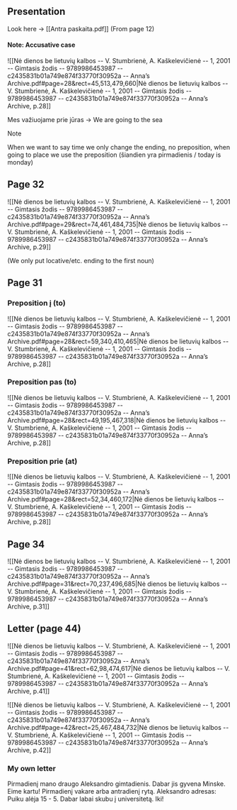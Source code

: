 

## Presentation

 Look here -> [[Antra paskaita.pdf]] (From page 12)

#### Note: Accusative case

![[Nė dienos be lietuvių kalbos -- V. Stumbrienė, A. Kaškelevičienė -- 1, 2001 -- Gimtasis žodis -- 9789986453987 -- c2435831b01a749e874f33770f30952a -- Anna’s Archive.pdf#page=28&rect=45,513,479,660|Nė dienos be lietuvių kalbos -- V. Stumbrienė, A. Kaškelevičienė -- 1, 2001 -- Gimtasis žodis -- 9789986453987 -- c2435831b01a749e874f33770f30952a -- Anna’s Archive, p.28]]

Mes važiuojame prie jūras -> We are going to the sea

> [!note] 
> When we want to say time we only change the ending, no preposition, when going to place we use the preposition (šiandien yra pirmadienis / today is monday)

## Page 32

![[Nė dienos be lietuvių kalbos -- V. Stumbrienė, A. Kaškelevičienė -- 1, 2001 -- Gimtasis žodis -- 9789986453987 -- c2435831b01a749e874f33770f30952a -- Anna’s Archive.pdf#page=29&rect=74,461,484,735|Nė dienos be lietuvių kalbos -- V. Stumbrienė, A. Kaškelevičienė -- 1, 2001 -- Gimtasis žodis -- 9789986453987 -- c2435831b01a749e874f33770f30952a -- Anna’s Archive, p.29]]

(We only put locative/etc. ending to the first noun)

## Page 31

### Preposition į (to)

![[Nė dienos be lietuvių kalbos -- V. Stumbrienė, A. Kaškelevičienė -- 1, 2001 -- Gimtasis žodis -- 9789986453987 -- c2435831b01a749e874f33770f30952a -- Anna’s Archive.pdf#page=28&rect=59,340,410,465|Nė dienos be lietuvių kalbos -- V. Stumbrienė, A. Kaškelevičienė -- 1, 2001 -- Gimtasis žodis -- 9789986453987 -- c2435831b01a749e874f33770f30952a -- Anna’s Archive, p.28]]

### Preposition pas (to)

![[Nė dienos be lietuvių kalbos -- V. Stumbrienė, A. Kaškelevičienė -- 1, 2001 -- Gimtasis žodis -- 9789986453987 -- c2435831b01a749e874f33770f30952a -- Anna’s Archive.pdf#page=28&rect=49,195,467,318|Nė dienos be lietuvių kalbos -- V. Stumbrienė, A. Kaškelevičienė -- 1, 2001 -- Gimtasis žodis -- 9789986453987 -- c2435831b01a749e874f33770f30952a -- Anna’s Archive, p.28]]

### Preposition prie (at)

![[Nė dienos be lietuvių kalbos -- V. Stumbrienė, A. Kaškelevičienė -- 1, 2001 -- Gimtasis žodis -- 9789986453987 -- c2435831b01a749e874f33770f30952a -- Anna’s Archive.pdf#page=28&rect=52,34,460,172|Nė dienos be lietuvių kalbos -- V. Stumbrienė, A. Kaškelevičienė -- 1, 2001 -- Gimtasis žodis -- 9789986453987 -- c2435831b01a749e874f33770f30952a -- Anna’s Archive, p.28]]

## Page 34

![[Nė dienos be lietuvių kalbos -- V. Stumbrienė, A. Kaškelevičienė -- 1, 2001 -- Gimtasis žodis -- 9789986453987 -- c2435831b01a749e874f33770f30952a -- Anna’s Archive.pdf#page=31&rect=70,237,496,685|Nė dienos be lietuvių kalbos -- V. Stumbrienė, A. Kaškelevičienė -- 1, 2001 -- Gimtasis žodis -- 9789986453987 -- c2435831b01a749e874f33770f30952a -- Anna’s Archive, p.31]]



## Letter (page 44)

![[Nė dienos be lietuvių kalbos -- V. Stumbrienė, A. Kaškelevičienė -- 1, 2001 -- Gimtasis žodis -- 9789986453987 -- c2435831b01a749e874f33770f30952a -- Anna’s Archive.pdf#page=41&rect=62,98,474,617|Nė dienos be lietuvių kalbos -- V. Stumbrienė, A. Kaškelevičienė -- 1, 2001 -- Gimtasis žodis -- 9789986453987 -- c2435831b01a749e874f33770f30952a -- Anna’s Archive, p.41]]

![[Nė dienos be lietuvių kalbos -- V. Stumbrienė, A. Kaškelevičienė -- 1, 2001 -- Gimtasis žodis -- 9789986453987 -- c2435831b01a749e874f33770f30952a -- Anna’s Archive.pdf#page=42&rect=25,467,484,732|Nė dienos be lietuvių kalbos -- V. Stumbrienė, A. Kaškelevičienė -- 1, 2001 -- Gimtasis žodis -- 9789986453987 -- c2435831b01a749e874f33770f30952a -- Anna’s Archive, p.42]]

### My own letter

Pirmadienį mano draugo Aleksandro gimtadienis. Dabar jis gyvena Minske. Eime kartu! Pirmadienį vakare arba antradienį rytą. Aleksandro adresas: Puiku alėja 15 - 5. Dabar labai skubu į universitetą. Iki!

